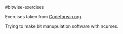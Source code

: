 #bitwise-exercises

Exercises taken from [Codeforwin.org](https://codeforwin.org).

Trying to make bit manupulation software with ncurses.